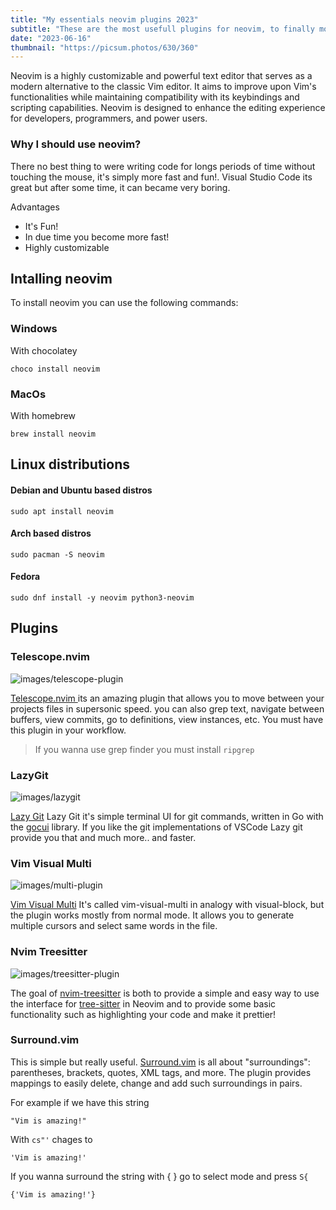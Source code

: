 ```yaml
---
title: "My essentials neovim plugins 2023"
subtitle: "These are the most usefull plugins for neovim, to finally move out from vscode."
date: "2023-06-16"
thumbnail: "https://picsum.photos/630/360"
---
```


Neovim is a highly customizable and powerful text editor that serves as a modern alternative to the classic Vim editor.
It aims to improve upon Vim's functionalities while maintaining compatibility with its keybindings and scripting capabilities.
Neovim is designed to enhance the editing experience for developers, programmers, and power users.

### Why I should use neovim?

There no best thing to were writing code for longs periods of time without touching the mouse, it's simply more fast and fun!.
Visual Studio Code its great but after some time, it can became very boring.

Advantages

- It's Fun!
- In due time you become more fast!
- Highly customizable

## Intalling neovim

To install neovim you can use the following commands:

### Windows

With chocolatey

```
choco install neovim
```

### MacOs

With homebrew

```
brew install neovim
```

## Linux distributions

#### Debian and Ubuntu based distros

```
sudo apt install neovim
```

#### Arch based distros

```
sudo pacman -S neovim
```

#### Fedora

```
sudo dnf install -y neovim python3-neovim
```

## Plugins

### Telescope.nvim

![images/telescope-plugin](/images/telescope-plugin.png)

[ Telescope.nvim ]('https://github.com/nvim-telescope/telescope.nvim') its an amazing plugin that allows you to move between your projects files in supersonic speed.
you can also grep text, navigate between buffers, view commits, go to definitions, view instances, etc. You must have this plugin in your workflow.

> If you wanna use grep finder you must install `ripgrep`

### LazyGit

![images/lazygit](/images/lazygit-plugin.png)

[Lazy Git]('https://github.com/kdheepak/lazygit.nvim') Lazy Git it's simple terminal UI for git commands, written in Go with the [gocui]('https://github.com/jroimartin/gocui')
library. If you like the git implementations of VSCode Lazy git provide you that and much more.. and faster.

### Vim Visual Multi

![images/multi-plugin](/images/multi-plugin.png)

[Vim Visual Multi]('https://github.com/mg979/vim-visual-multi') It's called vim-visual-multi in analogy with visual-block, but the plugin works mostly from normal mode.
It allows you to generate multiple cursors and select same words in the file.

### Nvim Treesitter

![images/treesitter-plugin](/images/treesitter-plugin.png)

The goal of [nvim-treesitter]('nvim-treesitter/nvim-treesitter') is both to provide a simple and easy way to use the interface for [tree-sitter]('https://github.com/tree-sitter/tree-sitter')
in Neovim and to provide some basic functionality such as highlighting your code and make it prettier!

### Surround.vim

This is simple but really useful. [Surround.vim]('https://github.com/tpope/vim-surround') is all about "surroundings": parentheses, brackets, quotes, XML tags, and more. The plugin provides mappings to easily delete, change and add such surroundings in pairs.

For example if we have this string

```
"Vim is amazing!"
```

With `cs"'` chages to

```
'Vim is amazing!'
```

If you wanna surround the string with { } go to select mode and press `S{`

```
{'Vim is amazing!'}
```
